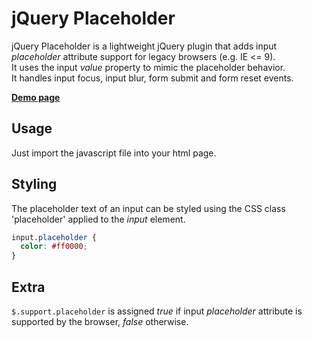 # jQuery Placeholder

jQuery Placeholder is a lightweight jQuery plugin that adds input *placeholder* attribute support for legacy browsers (e.g. IE <= 9).  
It uses the input *value* property to mimic the placeholder behavior.  
It handles input focus, input blur, form submit and form reset events.

[**Demo page**](http://htmlpreview.github.com/?https://github.com/yohannrub/jquery.placeholder/blob/master/example/index.html)


## Usage

Just import the javascript file into your html page.


## Styling

The placeholder text of an input can be styled using the CSS class 'placeholder' applied to the *input* element.

```css
input.placeholder {
  color: #ff0000;
}
```


## Extra

`$.support.placeholder` is assigned *true* if input *placeholder* attribute is supported by the browser, *false* otherwise.

